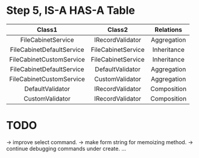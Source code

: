 # Step 5, IS-A HAS-A Table

|    Class1    |    Class2    |    Relations    |
|:------------:|:------------:|:---------------:|
|    FileCabinetService    |    IRecordValidator    |    Aggregation    |
|    FileCabinetDefaultService    |    FileCabinetService    |    Inheritance    |
|    FileCabinetCustomService    |    FileCabinetService    |    Inheritance    |
|    FileCabinetDefaultService    |    DefaultValidator    |    Aggregation    |
|    FileCabinetCustomService    |    CustomValidator    |    Aggregation    |
|    DefaultValidator    |    IRecordValidator    |    Composition    |
|    CustomValidator    |    IRecordValidator    |    Composition    |



# TODO

-> improve select command.
-> make form string for memoizing method.
-> continue debugging commands under create.
...